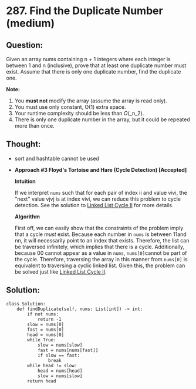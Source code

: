 # 287. Find the Duplicate Number \(medium\)

## Question:

Given an array nums containing n + 1 integers where each integer is between 1 and n \(inclusive\), prove that at least one duplicate number must exist. Assume that there is only one duplicate number, find the duplicate one.

**Note:**

1. You **must not** modify the array \(assume the array is read only\).
2. You must use only constant, O\(1\) extra space.
3. Your runtime complexity should be less than _O_\(_n_2\).
4. There is only one duplicate number in the array, but it could be repeated more than once.

## Thought:

* sort and hashtable cannot be used
* **Approach \#3 Floyd's Tortoise and Hare \(Cycle Detection\) \[Accepted\]**

  **Intuition**

  If we interpret `nums` such that for each pair of index ii and value vivi​, the "next" value vjvj​ is at index vivi​, we can reduce this problem to cycle detection. See the solution to [Linked List Cycle II](https://leetcode.com/problems/linked-list-cycle-ii/solution/) for more details.

  **Algorithm**

  First off, we can easily show that the constraints of the problem imply that a cycle _must_ exist. Because each number in `nums` is between 11and nn, it will necessarily point to an index that exists. Therefore, the list can be traversed infinitely, which implies that there is a cycle. Additionally, because 00 cannot appear as a value in `nums`, `nums[0]`cannot be part of the cycle. Therefore, traversing the array in this manner from `nums[0]` is equivalent to traversing a cyclic linked list. Given this, the problem can be solved just like [Linked List Cycle II](https://leetcode.com/problems/linked-list-cycle-ii/).

## Solution:

```text
class Solution:
    def findDuplicate(self, nums: List[int]) -> int:
        if not nums:
            return -1
        slow = nums[0]
        fast = nums[0]
        head = nums[0]
        while True:
            slow = nums[slow]
            fast = nums[nums[fast]]
            if slow == fast:
                break
        while head != slow:
            head = nums[head]
            slow = nums[slow]
        return head
```

